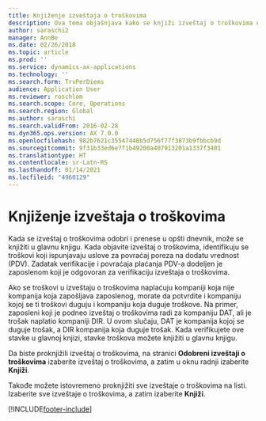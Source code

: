```yaml
---
title: Knjiženje izveštaja o troškovima
description: Ova tema objašnjava kako se knjiži izveštaj o troškovima u glavnu knjigu.
author: saraschi2
manager: AnnBe
ms.date: 02/26/2018
ms.topic: article
ms.prod: ''
ms.service: dynamics-ax-applications
ms.technology: ''
ms.search.form: TrvPerDiems
audience: Application User
ms.reviewer: roschlom
ms.search.scope: Core, Operations
ms.search.region: Global
ms.author: saraschi
ms.search.validFrom: 2016-02-28
ms.dyn365.ops.version: AX 7.0.0
ms.openlocfilehash: 982b7621c35547448b5d756f77f3873b9fbbcb9d
ms.sourcegitcommit: 9f31b33ed6e7f1b49200a407913201a1337f3401
ms.translationtype: HT
ms.contentlocale: sr-Latn-RS
ms.lasthandoff: 01/14/2021
ms.locfileid: "4960129"
---
```

# <a name="post-an-expense-report"></a>Knjiženje izveštaja o troškovima

Kada se izveštaj o troškovima odobri i prenese u opšti dnevnik, može se knjižiti u glavnu knjigu. Kada objavite izveštaj o troškovima, identifikuju se troškovi koji ispunjavaju uslove za povraćaj poreza na dodatu vrednost (PDV). Zadatak verifikacije i povraćaja plaćanja PDV-a dodeljen je zaposlenom koji je odgovoran za verifikaciju izveštaja o troškovima.

Ako se troškovi u izveštaju o troškovima naplaćuju kompaniji koja nije kompanija koja zapošljava zaposlenog, morate da potvrdite i kompaniju kojoj se ti troškovi duguju i kompaniju koja duguje troškove. Na primer, zaposleni koji je podneo izveštaj o troškovima radi za kompaniju DAT, ali je trošak naplatio kompaniji DIR. U ovom slučaju, DAT je kompanija kojoj se duguje trošak, a DIR kompanija koja duguje trošak. Kada verifikujete ove stavke u glavnoj knjizi, stavke troškova možete knjižiti u glavnu knjigu.

Da biste proknjižili izveštaj o troškovima, na stranici **Odobreni izveštaji o troškovima** izaberite izveštaj o troškovima, a zatim u oknu radnji izaberite **Knjiži**.

Takođe možete istovremeno proknjižiti sve izveštaje o troškovima na listi. Izaberite sve izveštaje o troškovima, a zatim izaberite **Knjiži**.


[!INCLUDE[footer-include](../includes/footer-banner.md)]